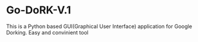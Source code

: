 # Go-DoRK-V.1
This is a Python based GUI(Graphical User Interface) application for Google Dorking. Easy and convinient tool
